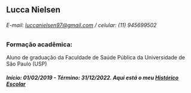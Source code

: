 ## Lucca Nielsen
###### E-mail: luccanielsen97@gmail.com     /     celular: (11) 945699502

### Formação acadêmica:
<p> Aluno de graduação da Faculdade de Saúde Pública da Universidade de São Paulo (USP)</p>
 <h5> Início: 01/02/2019 - Término: 31/12/2022.   Aqui está o meu <a href="https://github.com/Luccan97/Curriculo/blob/main/historicoescolarListar.pdf" target="_blank">Histórico Escolar</a> </h5>


